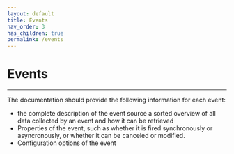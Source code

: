 ```yaml
---
layout: default
title: Events
nav_order: 3
has_children: true
permalink: /events
---
```


# Events

---

The documentation should provide the following information for each event:

- the complete description of the event source
a sorted overview of all data collected by an event and how it can be retrieved
- Properties of the event, such as whether it is fired synchronously or asyncronously, or whether it can be canceled or modified.
- Configuration options of the event
